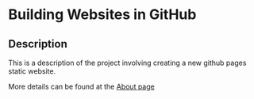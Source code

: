 # Building Websites in GitHub

## Description
This is a description of the project involving creating a new github pages static website.

More details can be found at the [About page](about)
